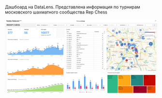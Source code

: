 Дашбоард на DataLens.
Представлена информация по турнирам московского шахматного сообщества Rep Chess

<img src="images/repdash.jpg" alt="репдаш" width="1000"> 
